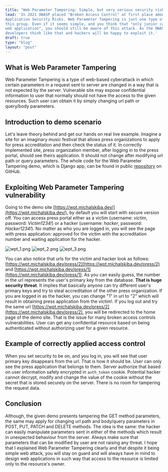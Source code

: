 ```yaml
---
title: "Web Parameter Tampering: Simple, but very serious security risk"
lead: 'In 2021 OWASP placed "Broken Access Control" at first place amongst Top 10 Web
Application Security Risks. Web Parameter Tampering is just one type of web attack that falls into
this group. Even if it seems simple, and you think that "only junior can introduce such threat to
web application", you should still be aware of this attack. As the OWASP ranking shows, a lot of
developers think like that and hackers will be happy to exploit it.'
draft: true
type: "blog"
layout: "post"
---
```


## What is Web Parameter Tampering

Web Parameter Tampering is a type of web-based cyberattack in which certain parameters in a request
sent to server are changed in a way that is not expected by the server. Vulnerable site may
expose confidential information to user that normally should not have the access to the given
resources. Such user can obtain it by simply changing url path or query/body parameters.

## Introduction to demo scenario

Let's leave theory behind and get our hands on real live example. Imagine a site for an
imaginary music festival that allows press organizations to apply for press accreditation and
then check the status of it. In correctly implemented site, press organization member, after
logging in to the press portal, should see theirs application. It should not change after
modifying url path or query parameters. The whole code for the Web Parameter Tampering demo, 
which is Django app, can be found in public
[repository](https://github.com/dev-michal-skiba/michalskiba-dev/tree/master/michalskiba_dev/web_parameter_tampering)
on GitHub.

## Exploiting Web Parameter Tampering vulnerability

Going to the demo site [https://wpt.michalskiba.dev/](https://wpt.michalskiba.dev/), by
default you will start with secure version off. You can access press portal either as a victim
(username: *victim*, password: *Victim1234!*) or a hacker (username: *hacker*, password:
*Hacker1234!*). No matter as who you are logged in, you will see the page with press
application: approved for the victim with the accreditation number and waiting application for
the hacker.

![wpt_1.png](/post/wpt/1.png)
![wpt_2.png](/post/wpt/2.png)
![wpt_3.png](/post/wpt/3.png)

You can also notice that urls for the victim and hacker look as follows:
[https://wpt.michalskiba.dev/press/2](https://wpt.michalskiba.dev/press/2) and
[https://wpt.michalskiba.dev/press/1](https://wpt.michalskiba.dev/press/1). As you can easily guess,
the number in the url represents the user's primary key from the database. **That is huge security
threat**. It implies that basically anyone can try different user's primary keys and try to steal
accreditation of the other press organization. If you are logged in as the hacker, you can change
"1" in url to "2" which will result in obtaining press application from the victim!. If you log out
and try the same url [https://wpt.michalskiba.dev/press/2](https://wpt.michalskiba.dev/press/2),
you will be redirected to the home page of the demo site. That is the issue for many broken access
controls vulnerabilities. User can get any confidential resource based on being authenticated
without authorizing user for a given resource.

## Example of correctly applied access control

When you set security to be on, and you log in, you will see that user primary key disappears from
the url. That is how it should be. User can only see the press application that belongs to them.
Server authorize that based on user information safely encrypted in `auth_token` cookie. Potential
hacker cannot decrypt, modify and change the value of the cookie without the secret that is stored
securely on the server. There is no room for tampering the request data.

## Conclusion

Although, the given demo presents tampering the GET method parameters, the same may apply for
changing url path and body/query parameters in POST, PUT, PATCH and DELETE methods. The idea is the
same: the hacker can easily manipulate parameters sent in either of the methods which result in
unexpected behaviour from the server. Always make sure that parameters that can be modified by user
are not raising any threat. I hope that I explained Web Parameter Tampering clearly and that 
despite it being simple web attack, you will stay on guard and will always have in mind to 
design web applications in such way that access to the resource is limited only to the 
resource's owner.
